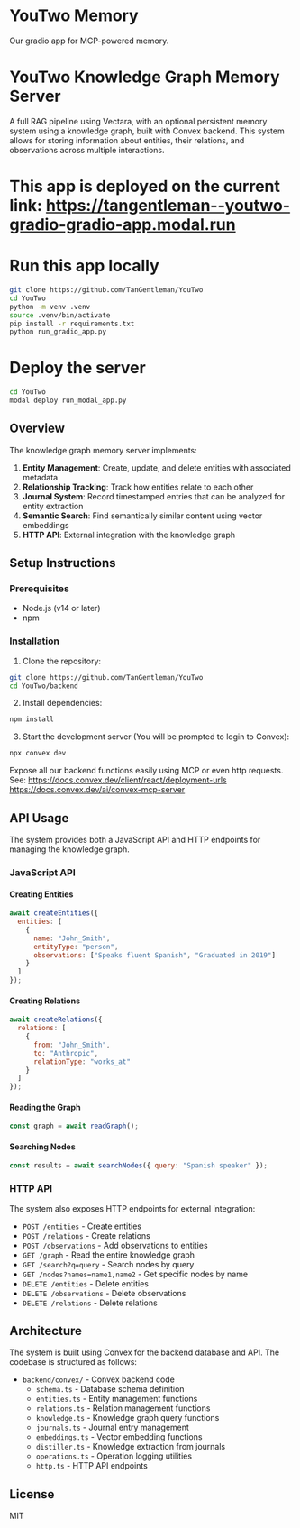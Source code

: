 # YouTwo Memory

Our gradio app for MCP-powered memory.

# YouTwo Knowledge Graph Memory Server

A full RAG pipeline using Vectara, with an optional persistent memory system using a knowledge graph, built with Convex backend. This system allows for storing information about entities, their relations, and observations across multiple interactions.

# This app is deployed on the current link: <https://tangentleman--youtwo-gradio-gradio-app.modal.run>


# Run this app locally
```bash
git clone https://github.com/TanGentleman/YouTwo
cd YouTwo
python -m venv .venv
source .venv/bin/activate
pip install -r requirements.txt
python run_gradio_app.py
```

# Deploy the server
```bash
cd YouTwo
modal deploy run_modal_app.py
```

## Overview

The knowledge graph memory server implements:

1. **Entity Management**: Create, update, and delete entities with associated metadata
2. **Relationship Tracking**: Track how entities relate to each other
3. **Journal System**: Record timestamped entries that can be analyzed for entity extraction
4. **Semantic Search**: Find semantically similar content using vector embeddings
5. **HTTP API**: External integration with the knowledge graph

## Setup Instructions

### Prerequisites

- Node.js (v14 or later)
- npm

### Installation

1. Clone the repository:
```bash
git clone https://github.com/TanGentleman/YouTwo
cd YouTwo/backend
```

2. Install dependencies:
```bash
npm install
```

3. Start the development server (You will be prompted to login to Convex):
```bash
npx convex dev
```

Expose all our backend functions easily using MCP or even http requests. See:
https://docs.convex.dev/client/react/deployment-urls
https://docs.convex.dev/ai/convex-mcp-server

## API Usage

The system provides both a JavaScript API and HTTP endpoints for managing the knowledge graph.

### JavaScript API

#### Creating Entities

```javascript
await createEntities({
  entities: [
    {
      name: "John_Smith",
      entityType: "person",
      observations: ["Speaks fluent Spanish", "Graduated in 2019"]
    }
  ]
});
```

#### Creating Relations

```javascript
await createRelations({
  relations: [
    {
      from: "John_Smith",
      to: "Anthropic",
      relationType: "works_at"
    }
  ]
});
```

#### Reading the Graph

```javascript
const graph = await readGraph();
```

#### Searching Nodes

```javascript
const results = await searchNodes({ query: "Spanish speaker" });
```

### HTTP API

The system also exposes HTTP endpoints for external integration:

- `POST /entities` - Create entities
- `POST /relations` - Create relations
- `POST /observations` - Add observations to entities
- `GET /graph` - Read the entire knowledge graph
- `GET /search?q=query` - Search nodes by query
- `GET /nodes?names=name1,name2` - Get specific nodes by name
- `DELETE /entities` - Delete entities
- `DELETE /observations` - Delete observations
- `DELETE /relations` - Delete relations

## Architecture

The system is built using Convex for the backend database and API. The codebase is structured as follows:

- `backend/convex/` - Convex backend code
  - `schema.ts` - Database schema definition
  - `entities.ts` - Entity management functions
  - `relations.ts` - Relation management functions
  - `knowledge.ts` - Knowledge graph query functions
  - `journals.ts` - Journal entry management
  - `embeddings.ts` - Vector embedding functions
  - `distiller.ts` - Knowledge extraction from journals
  - `operations.ts` - Operation logging utilities
  - `http.ts` - HTTP API endpoints

## License

MIT